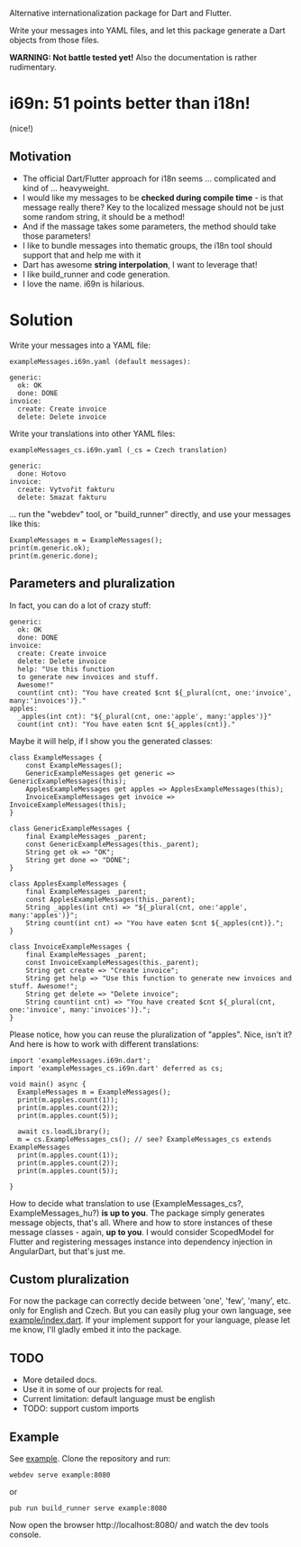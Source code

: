 Alternative internationalization package for Dart and Flutter.

Write your messages into YAML files, and let this package generate
a Dart objects from those files.

**WARNING: Not battle tested yet!** Also the documentation is rather rudimentary.

# i69n: 51 points better than i18n!

(nice!)

## Motivation

* The official Dart/Flutter approach for i18n seems ... complicated and kind of ... heavyweight.
* I would like my messages to be **checked during compile time** - is that message really there? Key to the localized message should
 not be just some random string, it should be a method!
* And if the massage takes some parameters, the method should take those parameters! 
* I like to bundle messages into thematic groups, the i18n tool should support that and help me with it
* Dart has awesome **string interpolation**, I want to leverage that!
* I like build_runner and code generation.
* I love the name. i69n is hilarious.

# Solution

Write your messages into a YAML file:

    exampleMessages.i69n.yaml (default messages):
    
    generic:
      ok: OK
      done: DONE
    invoice:
      create: Create invoice
      delete: Delete invoice
  
  
Write your translations into other YAML files:

    exampleMessages_cs.i69n.yaml (_cs = Czech translation)
    
    generic:
      done: Hotovo
    invoice:
      create: Vytvořit fakturu
      delete: Smazat fakturu
  
... run the "webdev" tool, or "build_runner" directly, and use your messages like this:

    ExampleMessages m = ExampleMessages();
    print(m.generic.ok);
    print(m.generic.done);
    
## Parameters and pluralization

In fact, you can do a lot of crazy stuff:

    generic:
      ok: OK
      done: DONE
    invoice:
      create: Create invoice
      delete: Delete invoice
      help: "Use this function
      to generate new invoices and stuff.
      Awesome!"
      count(int cnt): "You have created $cnt ${_plural(cnt, one:'invoice', many:'invoices')}."
    apples:
      _apples(int cnt): "${_plural(cnt, one:'apple', many:'apples')}"
      count(int cnt): "You have eaten $cnt ${_apples(cnt)}."
      
Maybe it will help, if I show you the generated classes: 

    class ExampleMessages {
        const ExampleMessages();
        GenericExampleMessages get generic => GenericExampleMessages(this);
        ApplesExampleMessages get apples => ApplesExampleMessages(this);
        InvoiceExampleMessages get invoice => InvoiceExampleMessages(this);
    }
    
    class GenericExampleMessages {
        final ExampleMessages _parent;
        const GenericExampleMessages(this._parent);
        String get ok => "OK";
        String get done => "DONE";
    }
    
    class ApplesExampleMessages {
        final ExampleMessages _parent;
        const ApplesExampleMessages(this._parent);
        String _apples(int cnt) => "${_plural(cnt, one:'apple', many:'apples')}";
        String count(int cnt) => "You have eaten $cnt ${_apples(cnt)}.";
    }
    
    class InvoiceExampleMessages {
        final ExampleMessages _parent;
        const InvoiceExampleMessages(this._parent);
        String get create => "Create invoice";
        String get help => "Use this function to generate new invoices and stuff. Awesome!";
        String get delete => "Delete invoice";
        String count(int cnt) => "You have created $cnt ${_plural(cnt, one:'invoice', many:'invoices')}.";
    } 
    
Please notice, how you can reuse the pluralization of "apples". Nice, isn't it?
And here is how to work with different translations:

    import 'exampleMessages.i69n.dart';
    import 'exampleMessages_cs.i69n.dart' deferred as cs;
    
    void main() async {
      ExampleMessages m = ExampleMessages();
      print(m.apples.count(1));
      print(m.apples.count(2));
      print(m.apples.count(5));
    
      await cs.loadLibrary();
      m = cs.ExampleMessages_cs(); // see? ExampleMessages_cs extends ExampleMessages
      print(m.apples.count(1));
      print(m.apples.count(2));
      print(m.apples.count(5));
    
    }
    
                      

How to decide what translation to use (ExampleMessages_cs?, ExampleMessages_hu?) **is up to you**.
The package simply generates message objects, that's all.
Where and how to store instances of these message classes - 
again, **up to you**. I would consider ScopedModel for Flutter and registering
messages instance into dependency injection in AngularDart, but that's just me.

## Custom pluralization

For now the package can correctly decide between 'one', 'few', 'many', etc. only for English and Czech.
But you can easily plug your own language, see [example/index.dart](example/index.dart).
If your implement support for your language, please let me know, I'll gladly embed it into the package. 

## TODO

* More detailed docs.
* Use it in some of our projects for real.
* Current limitation: default language must be english
* TODO: support custom imports 

## Example

See [example](example). Clone the repository and run:

    webdev serve example:8080

or

    pub run build_runner serve example:8080

Now open the browser http://localhost:8080/ and watch the dev tools console.